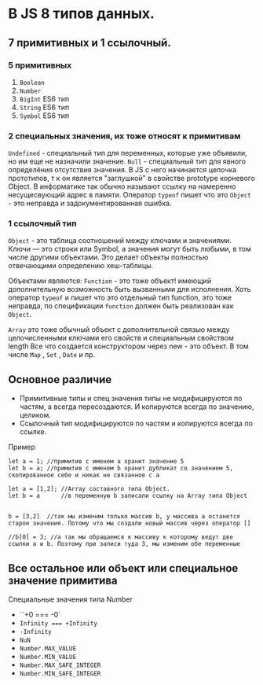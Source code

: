 # В JS 8 типов данных. 
## 7 примитивных и 1 ссылочный.

### 5 примитивных
1. `Boolean`
2. `Number`
3. `BigInt` ES6 тип
4. `String` ES6 тип
5. `Symbol` ES6 тип

### 2 специальных значения, их тоже относят к примитивам
`Undefined` - специальный тип для переменных, которые уже объявили, но им еще не назначили значение.
`Null` - специальный тип для явного определёния отсутствия значения. В JS с него начинается цепочка прототипов, т к он является "заглушкой" в свойстве prototype корневого Object.  В информатике так обычно называют ссылку на намеренно несущесвующий адрес в памяти. 
Оператор `typeof` пишет что это `Object` - это неправда и задокументированная ошибка.

### 1 ссылочный тип
`Object` - это таблица соотношений между ключами и значениями. Ключи — это строки или Symbol, а значения могут быть любыми, в том числе другими объектами. Это делает объекты полностью отвечающими определению хеш-таблицы.

Oбъектами являются:
`Function` - это тоже объект!  имеющий дополнительную возможность быть вызванными для исполнения. Хоть оператор `typeof` и пишет что это отдельный  тип function, это тоже неправда, по спецификации `function` должен быть реализован как `Object`.

`Array` это тоже обычный объект с дополнительной связью между целочисленными ключами его свойств и специальным свойством length
Все что создается конструктором через new - это объект. В том числе
`Map` , `Set` , `Date` и пр.

## Основное различие 
- Примитивные типы и спец значения типы не модифицируются по частям, а всегда пересоздаются. И копируются всегда по значению, целиком.
- Ссылочный тип модифицируются по частям и копируются всегда по ссылке.

Пример
```
let a = 1; //примитив c именем a хранит значение 5
let b = a; //примитив c именем b хранит дубликат со значением 5, скопированное себе и никак не связанное c a
```

```
let a = [1,2]; //Array составного типа Object.
let b = a  	   //в переменную b записали ссылку на Array типа Object


b = [3,2]  //так мы изменим только массив b, у массива a останется старое значение. Потому что мы создали новый массив через оператор [] 

//b[0] = 3; //а так мы обращаемся к массиву к которому ведут две ссылки a и b. Поэтому при записи туда 3, мы изменим обе переменные
```


## Все остальное или объект или специальное значение примитива
 
Специальные значения типа Number
- ``+0 === -0`
- `Infinity === +Infinity`
- `-Infinity`
- `NuN`
- `Number.MAX_VALUE`
- `Number.MIN_VALUE`
- `Number.MAX_SAFE_INTEGER`
- `Number.MIN_SAFE_INTEGER`